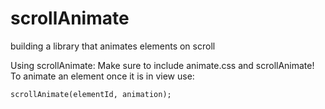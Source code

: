 # scrollAnimate
building a library that animates elements on scroll 

Using scrollAnimate: 
  Make sure to include animate.css and scrollAnimate! 
  To animate an element once it is in view use:
  
    scrollAnimate(elementId, animation); 
